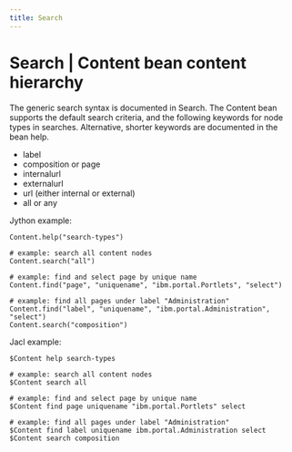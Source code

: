 ```yaml
---
title: Search
---
```


# Search | Content bean content hierarchy

The generic search syntax is documented in Search. The Content bean supports the default search criteria, and the following keywords for node types in searches. Alternative, shorter keywords are documented in the bean help.

-   label
-   composition or page
-   internalurl
-   externalurl
-   url (either internal or external)
-   all or any

Jython example:

```
Content.help("search-types")

# example: search all content nodes
Content.search("all")

# example: find and select page by unique name
Content.find("page", "uniquename", "ibm.portal.Portlets", "select")

# example: find all pages under label "Administration"
Content.find("label", "uniquename", "ibm.portal.Administration", "select")
Content.search("composition")
```

Jacl example:

```
$Content help search-types

# example: search all content nodes
$Content search all

# example: find and select page by unique name
$Content find page uniquename "ibm.portal.Portlets" select

# example: find all pages under label "Administration"
$Content find label uniquename ibm.portal.Administration select
$Content search composition
```



